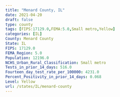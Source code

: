 ```yaml
---
title: "Menard County, IL"
date: 2021-04-20
draft: false
type: county
tags: [FIPS:17129.0,FEMA:5.0,Small metro,Yellow]
categories: [IL]
County: Menard County
State: IL
FIPS: 17129.0
FEMA_Region: 5.0
Population: 12196.0
NCHS_Urban_Rural_Classification: Small metro
Tests_in_prior_14_days: 516.0
Fourteen_day_test_rate_per_100000: 4231.0
Percent_Positivity_in_prior_14_days: 0.068
Level: Yellow
url: /states/IL/menard-county
---
```



